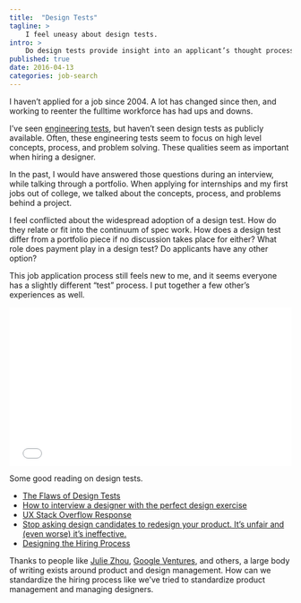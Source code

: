 ```yaml
---
title:  "Design Tests"
tagline: >
    I feel uneasy about design tests.
intro: >
    Do design tests provide insight into an applicant’s thought process, provide free work, or devalue the portfolio?
published: true
date: 2016-04-13
categories: job-search
---
```


I haven’t applied for a job since 2004. A lot has changed since then, and working to reenter the fulltime workforce has had ups and downs.

I’ve seen [engineering tests](https://github.com/search?utf8=✓&q=hiring+test), but haven’t seen design tests as publicly available. Often, these engineering tests seem to focus on high level concepts, process, and problem solving. These qualities seem as important when hiring a designer.

In the past, I would have answered those questions during an interview, while talking through a portfolio. When applying for internships and my first jobs out of college, we talked about the concepts, process, and problems behind a project.

I feel conflicted about the widespread adoption of a design test. How do they relate or fit into the continuum of spec work. How does a design test differ from a portfolio piece if no discussion takes place for either? What role does payment play in a design test? Do applicants have any other option?

This job application process still feels new to me, and it seems everyone has a slightly different “test” process. I put together a few other’s experiences as well.

<style>.embed-container { position: relative; padding-bottom: 56.25%; height: 0; overflow: hidden; max-width: 100%; } .embed-container iframe, .embed-container object, .embed-container embed { position: absolute; top: 0; left: 0; width: 100%; height: 100%; }</style><div class='embed-container'><div class='storify'><iframe src='//storify.com/benkutil/design-tests/embed?header=false&border=false' frameborder='no' allowtransparency='true'></iframe><script src='//storify.com/benkutil/design-tests.js?header=false&border=false'></script><noscript>[<a href='//storify.com/benkutil/design-tests' target='_blank'>View the story 'Design Tests' on Storify</a>]</noscript></div></div>

Some good reading on design tests.

- [The Flaws of Design Tests](https://medium.com/@wtrsld/the-flaw-of-design-tests-b286ac357ca6#.u0qf2vdis)
- [How to interview a designer with the perfect design exercise](https://library.gv.com/how-to-interview-a-designer-with-the-perfect-design-exercise-2c99e6646612#.mofjrjoa4)
- [UX Stack Overflow Response](http://ux.stackexchange.com/a/1977)
- [Stop asking design candidates to redesign your product. It’s unfair and (even worse) it’s ineffective.](https://medium.com/@dburka/dont-fool-yourself-testing-job-applicants-on-your-own-product-is-unethical-and-ineffective-8ac6affd73a7#.1ksuc2xon)
- [Designing the Hiring Process](https://medium.com/design-playbooks/designing-the-hiring-process-e0b59f3ee53#.v9ptcdnsi)

Thanks to people like [Julie Zhou](https://medium.com/@joulee), [Google Ventures](https://library.gv.com), and others, a large body of writing exists around product and design management. How can we standardize the hiring process like we’ve tried to standardize product management and managing designers.
